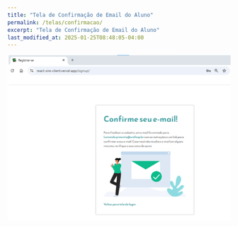 ```yaml
---
title: "Tela de Confirmação de Email do Aluno"
permalink: /telas/confirmacao/
excerpt: "Tela de Confirmação de Email do Aluno"
last_modified_at: 2025-01-25T08:48:05-04:00
---
```


![telas](/assets/images/tela19.PNG)